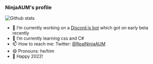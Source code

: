 ### NinjaAUM's profile


![Github stats](https://github-readme-stats.vercel.app/api?username=NinjaAUM)

- 🔭 I’m currently working on a [Discord.js bot](https://github.com/NinjaAUM/Example-Discord.js-bot) which got on early beta recently
- 🌱 I’m currently learning css and C#
- 📫 How to reach me: Twitter: [@RealNinjaAUM](https://twitter.com/RealNinjaAUM)
- 😄 Pronouns: he/him
- 🎉 Happy 2022!
